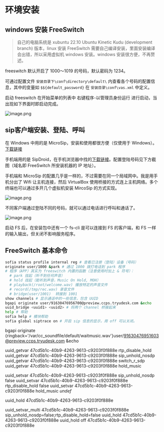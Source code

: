 # 环境安装

## windows 安装 FreeSwitch

> 自己的电脑系统是 xubuntu 22.10 Ubuntu Kinetic Kudu (development branch) 版本，linux 安装 FreeSwitch 需要自己编译安装，里面安装编译会出错，所以采用虚拟机 windows 安装。windows 安装很方便，不再赘述。

freeswitch 默认开启了 1000～1019 的号码，默认密码为 1234。

可通过配置文件 `安装目录下\conf\directory\default\` 内查看各个号码的配置信息，其中的变量如 `$${default_password}` 在 `安装目录\conf\vas.xml` 中定义。

启动 freeswitch 在开始菜单的列表中 右键程序-以管理员身份运行 进行启动，当出现如下界面时即启动完成。

![image.png](https://upload-images.jianshu.io/upload_images/3491218-cc8a5a400cd2177d.png?imageMogr2/auto-orient/strip%7CimageView2/2/w/960)


## sip客户端安装、登陆、呼叫

在 Windows 中用的是 MicroSip，安装和使用都很方便（仅使用于 Windows）。[下载链接](https://www.microsip.org/downloads)

手机端用的是 SipDroid，在手机浏览器中找的[下载链接](https://m.shouji.com.cn/down/20093.html)。配置登陆号码见下方截图（域名即 FreeSwitch 所安装机器的 IP 地址）。

手机端和 MicroSip 的配置几乎是一样的，不过需要在同一个局域网中。我是用手机分出了 Wifi 让主机连接，然后 VirtualBox 使用桥接的方式连上主机网络。多个终端也可以通过多开几个虚拟机安装 MircoSip 的方式实现。

![image.png](https://upload-images.jianshu.io/upload_images/3491218-2369fc91da6391de.png?imageMogr2/auto-orient/strip%7CimageView2/2/w/1240)

不同客户端通过登陆不同的号码，就可以通过电话进行呼叫和通话了。

![image.png](https://upload-images.jianshu.io/upload_images/3491218-918892f3d1163ea1.png?imageMogr2/auto-orient/strip%7CimageView2/2/w/1240)

启动 FS 后，在安装包中还有一个 fs-cli 是可以连接到 FS 的客户端，和 FS 一样的输入输出，但关闭不影响服务程序。

## FreeSwitch 基本命令

```sh
sofia status profile internal reg # 查看已注册（登陆）设备（号码）
originate user/1000 &park # 通过 1000 拨打电话到 park 程序
# 程序（APP）其实为 freeswitch 内置的函数（注意使用时加上 & 符号）：
  # park 挂起（听不到任何声音）
  # hold 挂起（能听到声音，Music On Hold, MOH）
  # playback(/root/welcome.wav) 播放特定的声音文件
  # record(/tmp/rec.wav) 录音文件
  # bridge(user/1001)  转接到 1001
show channels # 显示通话中的一些信息，包含 UUID
bgapi originate user/91630476956700@preview.ccps.tryudesk.com &echo
uuid_bridge <uuid1> <uuid2> # 将两个 channel 桥接起来
help # 帮助
sofia help # 模块帮助
sofia global siptrace on # 开启 sip 信息的显示，用 off 可以关闭。
```

bgapi originate {ringback=\'/var/cc_soundfile/default/waitmusic.wav\'}user/91630476951603@preview.ccps.tryudesk.com &echo

uuid_getvar 47cd5b1c-40b9-4263-9613-c9203f0f888e rtp_disable_hold
uuid_getvar 47cd5b1c-40b9-4263-9613-c9203f0f888e sip_unhold_nosdp
uuid_getvar 47cd5b1c-40b9-4263-9613-c9203f0f888e switch_r_sdp
uuid_getvar 47cd5b1c-40b9-4263-9613-c9203f0f888e hold_music

uuid_setvar 47cd5b1c-40b9-4263-9613-c9203f0f888e sip_unhold_nosdp false
uuid_setvar 47cd5b1c-40b9-4263-9613-c9203f0f888e rtp_disable_hold false
uuid_setvar 47cd5b1c-40b9-4263-9613-c9203f0f888e hold_music _undef_

uuid_hold 47cd5b1c-40b9-4263-9613-c9203f0f888e

uuid_setvar_multi 47cd5b1c-40b9-4263-9613-c9203f0f888e sip_unhold_nosdp=false;rtp_disable_hold=false
uuid_hold  47cd5b1c-40b9-4263-9613-c9203f0f888e
uuid_hold off 47cd5b1c-40b9-4263-9613-c9203f0f888e
